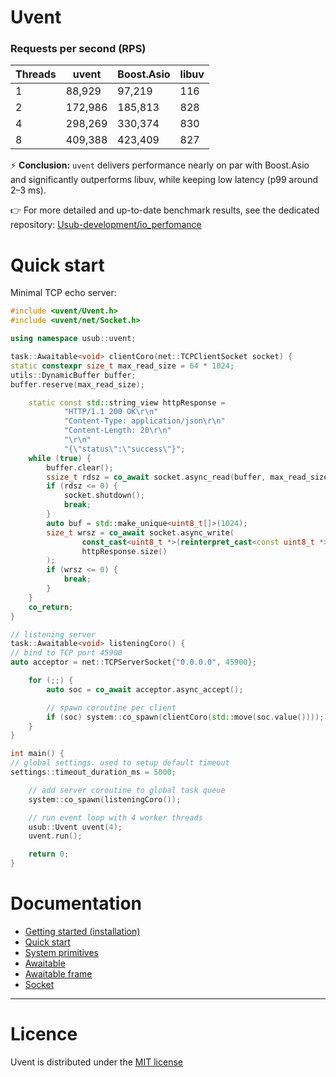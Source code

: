 # Uvent

### Requests per second (RPS)

| Threads | uvent       | Boost.Asio  | libuv   |
|---------|-------------|-------------|---------|
| 1       | 88,929      | 97,219      |    116  |
| 2       | 172,986     | 185,813     |    828  |
| 4       | 298,269     | 330,374     |    830  |
| 8       | 409,388     | 423,409     |    827  |

⚡ **Conclusion:** `uvent` delivers performance nearly on par with Boost.Asio and significantly outperforms libuv, while keeping low latency (p99 around 2–3 ms).

👉 For more detailed and up-to-date benchmark results, see the dedicated repository: [Usub-development/io_perfomance](https://github.com/Usub-development/io_perfomance)

# Quick start

Minimal TCP echo server:
```cpp
#include <uvent/Uvent.h>
#include <uvent/net/Socket.h>

using namespace usub::uvent;

task::Awaitable<void> clientCoro(net::TCPClientSocket socket) {
static constexpr size_t max_read_size = 64 * 1024;
utils::DynamicBuffer buffer;
buffer.reserve(max_read_size);

    static const std::string_view httpResponse =
            "HTTP/1.1 200 OK\r\n"
            "Content-Type: application/json\r\n"
            "Content-Length: 20\r\n"
            "\r\n"
            "{\"status\":\"success\"}";
    while (true) {
        buffer.clear();
        ssize_t rdsz = co_await socket.async_read(buffer, max_read_size);
        if (rdsz <= 0) {
            socket.shutdown();
            break;
        }
        auto buf = std::make_unique<uint8_t[]>(1024);
        size_t wrsz = co_await socket.async_write(
                const_cast<uint8_t *>(reinterpret_cast<const uint8_t *>(httpResponse.data())),
                httpResponse.size()
        );
        if (wrsz <= 0) {
            break;
        }
    }
    co_return;
}

// listening server
task::Awaitable<void> listeningCoro() {
// bind to TCP port 45900
auto acceptor = net::TCPServerSocket{"0.0.0.0", 45900};

    for (;;) {
        auto soc = co_await acceptor.async_accept();

        // spawn coroutine per client
        if (soc) system::co_spawn(clientCoro(std::move(soc.value())));
    }
}

int main() {
// global settings. used to setup default timeout
settings::timeout_duration_ms = 5000;

    // add server coroutine to global task queue
    system::co_spawn(listeningCoro());

    // run event loop with 4 worker threads
    usub::Uvent uvent(4);
    uvent.run();

    return 0;
}
```

# Documentation
- [Getting started (installation)](https://usub-development.github.io/uvent/getting-started/)
- [Quick start](https://usub-development.github.io/uvent/quick-start/)
- [System primitives](https://usub-development.github.io/uvent/system_primitives/)
- [Awaitable](https://usub-development.github.io/uvent/awaitable/)
- [Awaitable frame](https://usub-development.github.io/uvent/awaitable_frame/)
- [Socket](https://usub-development.github.io/uvent/socket/)

---
# Licence
Uvent is distributed under the [MIT license](LICENSE)
